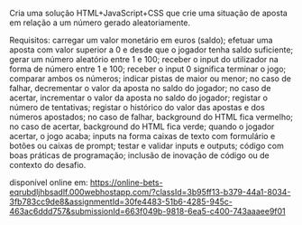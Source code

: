 Cria uma solução HTML+JavaScript+CSS que crie uma situação de aposta em relação a um número gerado aleatoriamente.

Requisitos:
carregar um valor monetário em euros (saldo);
efetuar uma aposta com valor superior a 0 e desde que o jogador tenha saldo suficiente;
gerar um número aleatório entre 1 e 100;
receber o input do utilizador na forma de número entre 1 e 100;
receber o input 0 significa terminar o jogo;
comparar ambos os números;
indicar pistas de maior ou menor;
no caso de falhar, decrementar o valor da aposta no saldo do jogador;
no caso de acertar, incrementar o valor da aposta no saldo do jogador;
registar o número de tentativas;
registar o histórico do valor das apostas e dos números apostados;
no caso de falhar, background do HTML fica vermelho;
no caso de acertar, background do HTML fica verde;
quando o jogador acertar, o jogo acaba;
inputs na forma caixas de texto com formulário e botões ou caixas de prompt;
testar e validar inputs e outputs;
código com boas práticas de programação;
inclusão de inovação de código ou de contexto do desafio.


disponível online em:
https://online-bets-eqrubdljhbsadlf.000webhostapp.com/?classId=3b95ff13-b379-44a1-8034-3fb783cc9de8&assignmentId=30fe4483-51b6-4285-945c-463ac6ddd757&submissionId=663f049b-9818-6ea5-c400-743aaaee9f01
